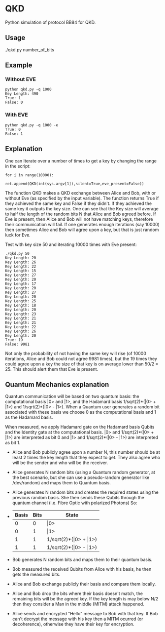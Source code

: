 # QKD
Python simulation of protocol BB84 for QKD.

## Usage
./qkd.py number_of_bits

## Example
### Without EVE
```
python qkd.py -q 1000 
Key Length: 490
True: 1
False: 0
```

### With EVE
```
python qkd.py -q 1000 -e
True: 0
False: 1
```
## Explanation

One can Iterate over a number of times to get a key by changing the range in the script:
```
for i in range(10000):
		ret.append(QKD(int(sys.argv[1]),silent=True,eve_present=False))
```

The function QKD makes a QKD exchange between Alice and Bob, with or without Eve (as specified by the input variable). The function returns True if they achieved the same key and False if they didn't. If they achieved the same key it outputs the key size.
One can see that the Key size will average to half the length of the random bits N that Alice and Bob agreed before.
If Eve is present, then Alice and Bob will not have matching keys, therefore their communication will fail. If one generates enough iterations (say 10000) then sometimes Alice and Bob will agree upon a key, but that is just random luck for Eve.

Test with key size 50 and iterating 10000 times with Eve present:
```
./qkd.py 50
Key Length: 20
Key Length: 26
Key Length: 22
Key Length: 15
Key Length: 27
Key Length: 20
Key Length: 17
Key Length: 20
Key Length: 27
Key Length: 20
Key Length: 25
Key Length: 18
Key Length: 20
Key Length: 23
Key Length: 21
Key Length: 21
Key Length: 22
Key Length: 26
Key Length: 20
True: 19
False: 9981
```

Not only the probability of not having the same key will rise (of 10000 iterations, Alice and Bob could not agree 9981 times), but the 19 times they could agree upon a key the size of that key is on average lower than 50/2 = 25. This should alert them that Eve is present.

## Quantum Mechanics explanation

Quantum communication will be based on two quantum basis: the computational basis \|0\> and \|1\>, and the Hadamard basis 1/sqrt(2)\*(\|0\> + \|1\>) and 1/sqrt(2)\*(\|0\> - \|1\>). When a Quantum user generates a random bit associated with these basis we choose 0 as the computational basis and 1 as the Hadamard basis.

When measured, we apply Hadamard gate on the Hadamard basis Qubits and the Identity gate at the computational basis. |0> and 1/sqrt(2)\*(|0> + |1>) are interpreted as bit 0 and |1> and 1/sqrt(2)\*(|0> - |1>) are interpreted as bit 1.

- Alice and Bob publicly agree upon a number N, this number should be at least 2 times the key length that they expect to get. They also agree who will be the sender and who will be the receiver.
- Alice generates N random bits (using a Quantum random generator, at the best scenario, but she can use a pseudo-random generator like /dev/random) and maps them to Quantum basis.
- Alice generates N random bits and creates the required states using the previous random basis. She then sends these Qubits through the quantum channel (i.e. Fibre Optic with polarized Photons) So:
	
-	Basis | Bits | State
	------| -----|-----
	0     | 0    | \|0\>
	0     | 1    | \|1\>
	1     | 1    | 1/sqrt(2)\*(\|0\> + \|1\>)
	1     | 1    | 1/sqrt(2)\*(\|0\> - \|1\>)
- Bob generates N random bits and maps them to their quantum basis.
- Bob measured the received Qubits from Alice with his basis, he then gets the measured bits.
- Alice and Bob exchange publicly their basis and compare them locally.
- Alice and Bob drop the bits where their basis doesn't match, the remaining bits will be the agreed key. If the key length is may below N/2 then they consider a Man in the middle (MITM) attack happened.
- Alice sends and encrypted "Hello" message to Bob with that key. If Bob can't decrypt the message with his key then a MITM ocurred (or decoherence), otherwise they have their key for encryption.
